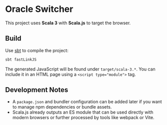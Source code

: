 # Oracle Switcher

This project uses **Scala 3** with **Scala.js** to target the browser.

## Build

Use [sbt](https://www.scala-sbt.org/) to compile the project:

```bash
sbt fastLinkJS
```

The generated JavaScript will be found under `target/scala-3.*`. You can include it in an HTML page using a `<script type="module">` tag.

## Development Notes

- A `package.json` and bundler configuration can be added later if you want to manage npm dependencies or bundle assets.
- Scala.js already outputs an ES module that can be used directly with modern browsers or further processed by tools like webpack or Vite.
